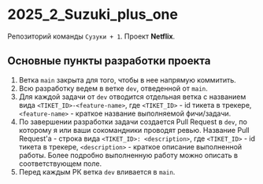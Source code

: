 # 2025_2_Suzuki_plus_one

Репозиторий команды `Сузуки + 1`. Проект **Netflix**.

## Основные пункты разработки проекта
1. Ветка `main` закрыта для того, чтобы в нее напрямую коммитить.
2. Всю разработку ведем в ветке `dev`, отведенной от `main`.
3. Для каждой задачи от `dev` отводится отдельная ветка с названием вида `<TIKET_ID>-<feature-name>`, где `<TIKET_ID>` - id тикета в трекере, `<feature-name>` - краткое название выполняемой фичи/задачи.
4. По завершении разработки задачи создается Pull Request в `dev`, по которому я или ваши сокомандники проводят ревью. Название Pull Request'а - строка вида `<TIKET_ID>: <description>`, где `<TIKET_ID>` - id тикета в трекере, `<description>` - краткое описание выполненной работы. Более подробно выполненную работу можно описать в соответствующем поле.
5. Перед каждым РК ветка `dev` вливается в `main`.
